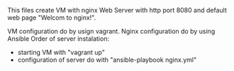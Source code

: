 This files create VM with nginx Web Server with http port 8080 and default web page "Welcom to nginx!".

VM configuration do by usign vagrant. Nginx configuration do by using Ansible
Order of server instalation:
  - starting VM with "vagrant up"
  - configuration of server do with "ansible-playbook nginx.yml"
